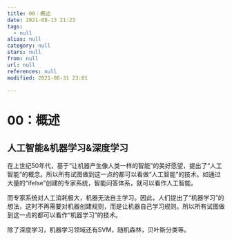 ```yaml
---
title: 00：概述
date: 2021-08-13 21:23
tags:
  - null
alias: null
category: null
stars: null
from: null
url: null
references: null
modified: 2021-08-31 23:01

---
```


# 00：概述

## 人工智能&机器学习&深度学习

在上世纪50年代，基于“让机器产生像人类一样的智能”的美好愿望，提出了“人工智能”的概念。所以所有试图做到这一点的都可以看做“人工智能”的技术。如通过大量的“ifelse”创建的专家系统，智能问答体系，就可以看作人工智能。

而专家系统对人工消耗极大，机器无法自主学习。因此，人们提出了“机器学习”的想法，这时不再需要对机器创建规则，而是让机器自己学习规则。所以所有试图做到这一点的都可以看作“机器学习”的技术。

除了深度学习，机器学习领域还有SVM，随机森林，贝叶斯分类等。